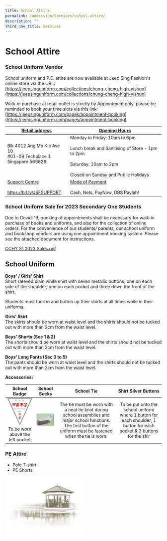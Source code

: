```yaml
---
title: School Attire
permalink: /admission/Services/school-attire/
description: ""
third_nav_title: Services
---
```

# **School Attire**


### School Uniform Vendor

School uniform and P.E. attire are now available at Jeep Sing Fashion's online store via the URL:    
[https://jeepsinguniform.com/collections/chung-cheng-high-yishun](https://jeepsinguniform.com/collections/chung-cheng-high-yishun)  

Walk-in purchase at retail outlet is strictly by Appointment only, please be reminded to book your time slots via this link:   
[https://jeepsinguniform.com/pages/appointment-booking](https://jeepsinguniform.com/pages/appointment-booking)  

| <u>Retail address</u> 	| <u>Opening Hours</u> 	|
|---	|---	|
| Blk 4012 Ang Mo Kio Ave 10<br>#01-09 Techplace 1<br>Singapore 569628<br><br> 	| Monday to Friday: 10am to 6pm<br><br>Lunch break and Sanitising of Store - 1pm  to 2pm<br><br>Saturday: 10am to 2pm<br><br>Closed on Sunday and Public Holidays 	|
|<u>Support Centre</u><br><br>[https://bit.ly/JSFSUPPORT ](https://bit.ly/JSFSUPPORT )  	| <u>Mode of Payment</u><br><br>Cash, Nets, PayNow, DBS Paylah! 	|


### School Uniform Sale for 2023 Secondary One Students

Due to Covid-19, booking of appointments shall be necessary for walk-in purchase of books and uniforms, and also for the collection of online orders. For the convenience of our students/ parents, our school uniform and bookshop vendors are using one appointment booking system. Please see the attached document for instructions.  
  
[CCHY S1 2023 Sales.pdf](/files/Admission/School%20Attire/CCHY%20S1%202023%20Sales.pdf)	


School Uniform
--------------

**Boys' / Girls' Shirt**    
Short sleeved plain white shirt with seven metallic buttons; one on each side of the shoulder; one on each pocket and three down the front of the shirt.

Students must tuck in and button up their shirts at all times while in their uniforms.

**Girls' Skirt**   
The skirts should be worn at waist level and the shirts should not be tucked out with more than 2cm from the waist level.

**Boys' Shorts (Sec 1 & 2)**    
The shorts should be worn at waist level and the shirts should not be tucked out with more than 2cm from the waist level. 

**Boys' Long Pants (Sec 3 to 5)**   
The pants should be worn at waist level and the shirts should not be tucked out with more than 2cm from the waist level.

**Accessories:**

| School Badge 	| School Socks 	| School Tie 	| Shirt Silver Buttons 	|
|:---:	|:---:	|:---:	|:---:	|
| ![](/images/CCHY%20School%20Logo.gif) To be worn above the left pocket 	| ![](/images/CCHY%20Socks.jpg) 	| The tie must be worn with a neat tie knot during school assemblies and major school functions. The first button of the uniform must be fastened when the tie is worn. 	| To be put onto the school uniform where 1 button for each shoulder, 1 button for each pocket & 3 buttons for the shir 	|

### PE Attire

* Polo T-shirt
* PE Shorts

<img src="/images/pavilion.png" 
     style="width:50%">